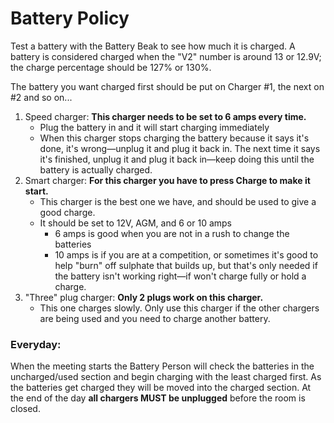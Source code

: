 # Battery Policy

Test a battery with the Battery Beak to see how much it is charged. A battery is considered charged when the "V2" number is around 13 or 12.9V; the charge percentage should be 127% or 130%.

The battery you want charged first should be put on Charger #1, the next on #2 and so on...

1. Speed charger: **This charger needs to be set to 6 amps every time.**
    - Plug the battery in and it will start charging immediately
    - When this charger stops charging the battery because it says it's done, it's wrong&mdash;unplug it and plug it back in. The next time it says it's finished, unplug it and plug it back in&mdash;keep doing this until the battery is actually charged.
2. Smart charger: **For this charger you have to press Charge to make it start.**
    - This charger is the best one we have, and should be used to give a good charge.
    - It should be set to 12V, AGM, and 6 or 10 amps
        - 6 amps is good when you are not in a rush to change the batteries
        - 10 amps is if you are at a competition, or sometimes it's good to help "burn" off sulphate that builds up, but that's only needed if the battery isn't working right&mdash;if won't charge fully or hold a charge.
3. "Three" plug charger: **Only 2 plugs work on this charger.**
    - This one charges slowly. Only use this charger if the other chargers are being used and you need to charge another battery.


### Everyday:

When the meeting starts the Battery Person will check the batteries in the uncharged/used  section and begin charging with the least charged first. As the batteries get charged they will be moved into the charged section. At the end of the day **all chargers MUST be unplugged** before the room is closed.
